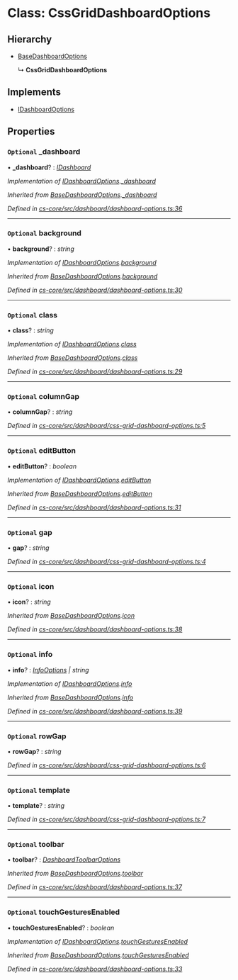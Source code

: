 # Class: CssGridDashboardOptions

## Hierarchy

* [BaseDashboardOptions](_cs_core_src_dashboard_dashboard_options_.basedashboardoptions.md)

  ↳ **CssGridDashboardOptions**

## Implements

* [IDashboardOptions](../interfaces/_cs_core_src_dashboard_dashboard_options_.idashboardoptions.md)

## Properties

### `Optional` _dashboard

• **_dashboard**? : *[IDashboard](../interfaces/_cs_core_src_dashboard_dashboard_.idashboard.md)*

*Implementation of [IDashboardOptions](../interfaces/_cs_core_src_dashboard_dashboard_options_.idashboardoptions.md).[_dashboard](../interfaces/_cs_core_src_dashboard_dashboard_options_.idashboardoptions.md#optional-_dashboard)*

*Inherited from [BaseDashboardOptions](_cs_core_src_dashboard_dashboard_options_.basedashboardoptions.md).[_dashboard](_cs_core_src_dashboard_dashboard_options_.basedashboardoptions.md#optional-_dashboard)*

*Defined in [cs-core/src/dashboard/dashboard-options.ts:36](https://github.com/TNOCS/csnext/blob/38d1409e/packages/cs-core/src/dashboard/dashboard-options.ts#L36)*

___

### `Optional` background

• **background**? : *string*

*Implementation of [IDashboardOptions](../interfaces/_cs_core_src_dashboard_dashboard_options_.idashboardoptions.md).[background](../interfaces/_cs_core_src_dashboard_dashboard_options_.idashboardoptions.md#optional-background)*

*Inherited from [BaseDashboardOptions](_cs_core_src_dashboard_dashboard_options_.basedashboardoptions.md).[background](_cs_core_src_dashboard_dashboard_options_.basedashboardoptions.md#optional-background)*

*Defined in [cs-core/src/dashboard/dashboard-options.ts:30](https://github.com/TNOCS/csnext/blob/38d1409e/packages/cs-core/src/dashboard/dashboard-options.ts#L30)*

___

### `Optional` class

• **class**? : *string*

*Implementation of [IDashboardOptions](../interfaces/_cs_core_src_dashboard_dashboard_options_.idashboardoptions.md).[class](../interfaces/_cs_core_src_dashboard_dashboard_options_.idashboardoptions.md#optional-class)*

*Inherited from [BaseDashboardOptions](_cs_core_src_dashboard_dashboard_options_.basedashboardoptions.md).[class](_cs_core_src_dashboard_dashboard_options_.basedashboardoptions.md#optional-class)*

*Defined in [cs-core/src/dashboard/dashboard-options.ts:29](https://github.com/TNOCS/csnext/blob/38d1409e/packages/cs-core/src/dashboard/dashboard-options.ts#L29)*

___

### `Optional` columnGap

• **columnGap**? : *string*

*Defined in [cs-core/src/dashboard/css-grid-dashboard-options.ts:5](https://github.com/TNOCS/csnext/blob/38d1409e/packages/cs-core/src/dashboard/css-grid-dashboard-options.ts#L5)*

___

### `Optional` editButton

• **editButton**? : *boolean*

*Implementation of [IDashboardOptions](../interfaces/_cs_core_src_dashboard_dashboard_options_.idashboardoptions.md).[editButton](../interfaces/_cs_core_src_dashboard_dashboard_options_.idashboardoptions.md#optional-editbutton)*

*Inherited from [BaseDashboardOptions](_cs_core_src_dashboard_dashboard_options_.basedashboardoptions.md).[editButton](_cs_core_src_dashboard_dashboard_options_.basedashboardoptions.md#optional-editbutton)*

*Defined in [cs-core/src/dashboard/dashboard-options.ts:31](https://github.com/TNOCS/csnext/blob/38d1409e/packages/cs-core/src/dashboard/dashboard-options.ts#L31)*

___

### `Optional` gap

• **gap**? : *string*

*Defined in [cs-core/src/dashboard/css-grid-dashboard-options.ts:4](https://github.com/TNOCS/csnext/blob/38d1409e/packages/cs-core/src/dashboard/css-grid-dashboard-options.ts#L4)*

___

### `Optional` icon

• **icon**? : *string*

*Inherited from [BaseDashboardOptions](_cs_core_src_dashboard_dashboard_options_.basedashboardoptions.md).[icon](_cs_core_src_dashboard_dashboard_options_.basedashboardoptions.md#optional-icon)*

*Defined in [cs-core/src/dashboard/dashboard-options.ts:38](https://github.com/TNOCS/csnext/blob/38d1409e/packages/cs-core/src/dashboard/dashboard-options.ts#L38)*

___

### `Optional` info

• **info**? : *[InfoOptions](_cs_core_src_dashboard_dashboard_options_.infooptions.md) | string*

*Implementation of [IDashboardOptions](../interfaces/_cs_core_src_dashboard_dashboard_options_.idashboardoptions.md).[info](../interfaces/_cs_core_src_dashboard_dashboard_options_.idashboardoptions.md#optional-info)*

*Inherited from [BaseDashboardOptions](_cs_core_src_dashboard_dashboard_options_.basedashboardoptions.md).[info](_cs_core_src_dashboard_dashboard_options_.basedashboardoptions.md#optional-info)*

*Defined in [cs-core/src/dashboard/dashboard-options.ts:39](https://github.com/TNOCS/csnext/blob/38d1409e/packages/cs-core/src/dashboard/dashboard-options.ts#L39)*

___

### `Optional` rowGap

• **rowGap**? : *string*

*Defined in [cs-core/src/dashboard/css-grid-dashboard-options.ts:6](https://github.com/TNOCS/csnext/blob/38d1409e/packages/cs-core/src/dashboard/css-grid-dashboard-options.ts#L6)*

___

### `Optional` template

• **template**? : *string*

*Defined in [cs-core/src/dashboard/css-grid-dashboard-options.ts:7](https://github.com/TNOCS/csnext/blob/38d1409e/packages/cs-core/src/dashboard/css-grid-dashboard-options.ts#L7)*

___

### `Optional` toolbar

• **toolbar**? : *[DashboardToolbarOptions](_cs_core_src_dashboard_dashboard_toolbar_options_.dashboardtoolbaroptions.md)*

*Inherited from [BaseDashboardOptions](_cs_core_src_dashboard_dashboard_options_.basedashboardoptions.md).[toolbar](_cs_core_src_dashboard_dashboard_options_.basedashboardoptions.md#optional-toolbar)*

*Defined in [cs-core/src/dashboard/dashboard-options.ts:37](https://github.com/TNOCS/csnext/blob/38d1409e/packages/cs-core/src/dashboard/dashboard-options.ts#L37)*

___

### `Optional` touchGesturesEnabled

• **touchGesturesEnabled**? : *boolean*

*Implementation of [IDashboardOptions](../interfaces/_cs_core_src_dashboard_dashboard_options_.idashboardoptions.md).[touchGesturesEnabled](../interfaces/_cs_core_src_dashboard_dashboard_options_.idashboardoptions.md#optional-touchgesturesenabled)*

*Inherited from [BaseDashboardOptions](_cs_core_src_dashboard_dashboard_options_.basedashboardoptions.md).[touchGesturesEnabled](_cs_core_src_dashboard_dashboard_options_.basedashboardoptions.md#optional-touchgesturesenabled)*

*Defined in [cs-core/src/dashboard/dashboard-options.ts:33](https://github.com/TNOCS/csnext/blob/38d1409e/packages/cs-core/src/dashboard/dashboard-options.ts#L33)*
